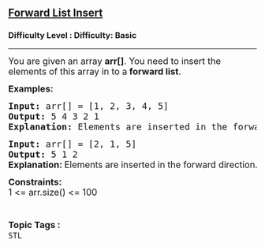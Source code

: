 <h2><a href="https://www.geeksforgeeks.org/problems/forward-list-insert/1?page=1&difficulty=Basic&status=unsolved,attempted&sortBy=accuracy">Forward List Insert</a></h2><h3>Difficulty Level : Difficulty: Basic</h3><hr><div class="problems_problem_content__Xm_eO"><p><span style="font-size: 18px;">You are given an array&nbsp;<strong>arr[]</strong>. You need to insert the elements of this array in to a<strong>&nbsp;forward list</strong>.</span></p>
<p><span style="font-size: 18px;"><strong>Examples:</strong></span></p>
<pre><span style="font-size: 18px;"><strong>Input:&nbsp;</strong>arr[] = [1, 2, 3, 4, 5]<br><strong>Output:&nbsp;</strong>5 4 3 2 1 <br><strong>Explanation: </strong>Elements are inserted in the forward direction. So the output is 5 4 3 2 1.</span></pre>
<pre><span style="font-size: 18px;"><strong>Input:&nbsp;</strong>arr[] = [2, 1, 5]<br><strong>Output: </strong>5 1 2<br></span><strong style="font-size: 18px; font-family: -apple-system, BlinkMacSystemFont, 'Segoe UI', Roboto, Oxygen, Ubuntu, Cantarell, 'Open Sans', 'Helvetica Neue', sans-serif;">Explanation: </strong><span style="font-size: 18px; font-family: -apple-system, BlinkMacSystemFont, 'Segoe UI', Roboto, Oxygen, Ubuntu, Cantarell, 'Open Sans', 'Helvetica Neue', sans-serif;">Elements are inserted in the forward direction. So the output is 5 1 2.</span></pre>
<p><span style="font-size: 18px;"><strong>Constraints:</strong><br>1 &lt;= arr.size() &lt;= 100</span></p></div><br><p><span style=font-size:18px><strong>Topic Tags : </strong><br><code>STL</code>&nbsp;